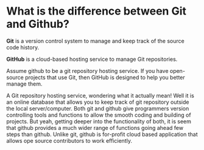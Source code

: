 <h1>What is the difference between Git and Github?</h1>

**Git** is a version control system to manage and keep track of the source code history. 

**GitHub** is a cloud-based hosting service to manage Git repositories. 

Assume github to be a git repository hosting service. If you have open-source projects that use Git, then GitHub is designed to help you better manage them. 

A Git repository hosting service, wondering what it actually mean! Well it is an online database that allows you to keep track of git repository outside the local server/computer. Both git and github give programmers version controlling tools and functions to allow the smooth coding and building of projects. But yeah, getting deeper into the functionality of both, it is seem that github provides a much wider range of functions going ahead few steps than github. Unlike git, github is for-profit cloud based application that allows ope source contributors to work efficiently.
